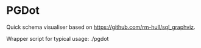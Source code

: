 # PGDot

Quick schema visualiser based on <https://github.com/rm-hull/sql_graphviz>.

Wrapper script for typical usage: ./pgdot

